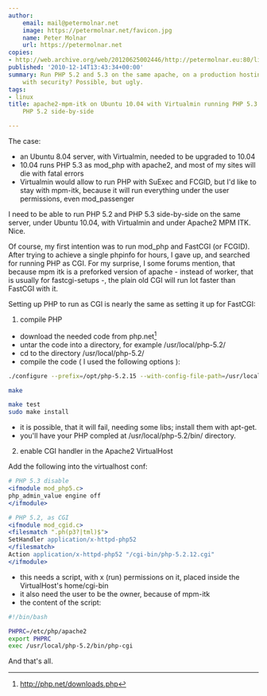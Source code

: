 ```yaml
---
author:
    email: mail@petermolnar.net
    image: https://petermolnar.net/favicon.jpg
    name: Peter Molnar
    url: https://petermolnar.net
copies:
- http://web.archive.org/web/20120625002446/http://petermolnar.eu:80/linux-tech-coding/apache2-mpm-itk-on-ubuntu-10-04-with-virtualmin-running-php-5-3-and-php-5-2-side-by-side
published: '2010-12-14T13:43:34+00:00'
summary: Run PHP 5.2 and 5.3 on the same apache, on a production hosting server,
    with security? Possible, but ugly.
tags:
- linux
title: apache2-mpm-itk on Ubuntu 10.04 with Virtualmin running PHP 5.3 and
    PHP 5.2 side-by-side

---
```


The case:

-   an Ubuntu 8.04 server, with Virtualmin, needed to be upgraded to
    10.04
-   10.04 runs PHP 5.3 as mod\_php with apache2, and most of my sites
    will die with fatal errors
-   Virtualmin would allow to run PHP with SuExec and FCGID, but I'd
    like to stay with mpm-itk, because it will run everything under the
    user permissions, even mod\_passenger

I need to be able to run PHP 5.2 and PHP 5.3 side-by-side on the same
server, under Ubuntu 10.04, with Virtualmin and under Apache2 MPM ITK.
Nice.

Of course, my first intention was to run mod\_php and FastCGI (or
FCGID). After trying to achieve a single phpinfo for hours, I gave up,
and searched for running PHP as CGI. For my surprise, I some forums
mention, that because mpm itk is a preforked version of apache - instead
of worker, that is usually for fastcgi-setups -, the plain old CGI will
run lot faster than FastCGI with it.

Setting up PHP to run as CGI is nearly the same as setting it up for
FastCGI:

1.  compile PHP

-   download the needed code from php.net[^1]
-   untar the code into a directory, for example /usr/local/php-5.2/
-   cd to the directory /usr/local/php-5.2/
-   compile the code ( I used the following options ):

```bash
./configure --prefix=/opt/php-5.2.15 --with-config-file-path=/usr/local/php-5.2 --with-mcrypt --with-pgsql --with-mysqli --with-mysql --with-curl --with-gd --with-jpeg --with-jpeg-dir --enable-cli --enable-fastcgi --enable-discard-path --enable-force-cgi-redirect --with-zlib

make

make test
sudo make install
```

-   it is possible, that it will fail, needing some libs; install them
    with apt-get.
-   you'll have your PHP compled at /usr/local/php-5.2/bin/ directory.

2.  enable CGI handler in the Apache2 VirtualHost

Add the following into the virtualhost conf:

```apache
# PHP 5.3 disable
<ifmodule mod_php5.c>
php_admin_value engine off
</ifmodule>

# PHP 5.2, as CGI
<ifmodule mod_cgid.c>
<filesmatch ".ph(p3?|tml)$">
SetHandler application/x-httpd-php52
</filesmatch>
Action application/x-httpd-php52 "/cgi-bin/php-5.2.12.cgi"
</ifmodule>
```

-   this needs a script, with x (run) permissions on it, placed inside
    the VirtualHost's home/cgi-bin
-   it also need the user to be the owner, because of mpm-itk
-   the content of the script:

```bash
#!/bin/bash

PHPRC=/etc/php/apache2
export PHPRC
exec /usr/local/php-5.2/bin/php-cgi
```

And that's all.

[^1]: <http://php.net/downloads.php>